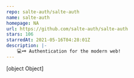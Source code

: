 ```yaml
---
repo: salte-auth/salte-auth
name: salte-auth
homepage: NA
url: https://github.com/salte-auth/salte-auth
stars: 106
starredAt: 2021-05-16T04:28:01Z
description: |-
    💻🗝 Authentication for the modern web!
---
```


[object Object]
